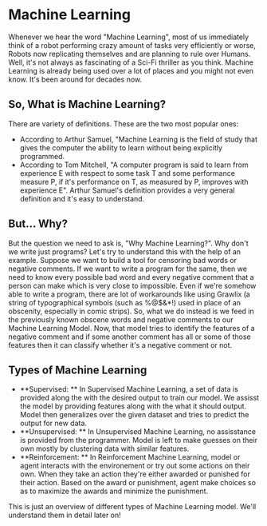 # Machine Learning
Whenever we hear the word "Machine Learning", most of us immediately think of a robot performing crazy amount of tasks very efficiently or worse, Robots now replicating themselves and are planning to rule over Humans. Well, it's not always as fascinating of a Sci-Fi thriller as you think.
Machine Learning is already being used over a lot of places and you might not even know. It's been around for decades now.

## So, **What is Machine Learning?**
There are variety of definitions. These are the two most popular ones:
* According to Arthur Samuel, "Machine Learning is the field of study that gives the computer the ability to learn without being explicitly programmed.
* According to Tom Mitchell, "A computer program is said to learn from experience E with respect to some task T and some performance measure P, if it's performance on T, as measured by P, improves with experience E".
Arthur Samuel's definition provides a very general definition and it's easy to understand.

## But... Why?
But the question we need to ask is, "Why Machine Learning?". Why don't we write just programs?
Let's try to understand this with the help of an example. Suppose we want to build a tool for censoring bad words or negative comments. If we want to write a program for the same, then we need to know every possible bad word and every negative comment that a person can make which is very close to impossible. Even if we're somehow able to write a program, there are lot of workarounds like using Grawlix (a string of typographical symbols (such as %@$&\*!) used in place of an obscenity, especially in comic strips).
So, what we do instead is we feed in the previously known obscene words and negative comments to our Machine Learning Model. Now, that model tries to identify the features of a negative comment and if some another comment has all or some of those features then it can classify whether it's a negative comment or not.

## Types of Machine Learning
* **Supervised: ** In Supervised Machine Learning, a set of data is provided along the with the desired output to train our model. We assisst the model by providing features along with the what it should output. Model then generalizes over the given dataset and tries to predict the output for new data.
* **Unsupervised: ** In Unsupervised Machine Learning, no assisstance is provided from the programmer. Model is left to make guesses on their own mostly by clustering data with similar features.
* **Reinforcement: ** In Reinforcement Machine Learning, model or agent interacts with the environement or try out some actions on their own. When they take an action they're either awarded or punished for their action. Based on the award or punishment, agent make choices so as to maximize the awards and minimize the punishment.

This is just an overview of different types of Machine Learning model. We'll understand them in detail later on!
